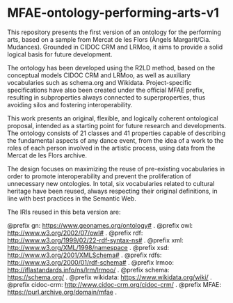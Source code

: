 # MFAE-ontology-performing-arts-v1
This repository presents the first version of an ontology for the performing arts, based on a sample from Mercat de les Flors (Àngels Margarit/Cia. Mudances). Grounded in CIDOC CRM and LRMoo, it aims to provide a solid logical basis for future development.

The ontology has been developed using the R2LD method, based on the conceptual models CIDOC CRM and LRMoo, as well as auxiliary vocabularies such as schema.org and Wikidata. Project-specific specifications have also been created under the official MFAE prefix, resulting in subproperties always connected to superproperties, thus avoiding silos and fostering interoperability.

This work presents an original, flexible, and logically coherent ontological proposal, intended as a starting point for future research and developments. The ontology consists of 21 classes and 41 properties capable of describing the fundamental aspects of any dance event, from the idea of a work to the roles of each person involved in the artistic process, using data from the Mercat de les Flors archive.

The design focuses on maximizing the reuse of pre-existing vocabularies in order to promote interoperability and prevent the proliferation of unnecessary new ontologies. In total, six vocabularies related to cultural heritage have been reused, always respecting their original definitions, in line with best practices in the Semantic Web.

The IRIs reused in this beta version are:

@prefix gn: <https://www.geonames.org/ontology#> .
@prefix owl: <http://www.w3.org/2002/07/owl#> .
@prefix rdf: <http://www.w3.org/1999/02/22-rdf-syntax-ns#> .
@prefix xml: <http://www.w3.org/XML/1998/namespace> .
@prefix xsd: <http://www.w3.org/2001/XMLSchema#> .
@prefix rdfs: <http://www.w3.org/2000/01/rdf-schema#> .
@prefix lrmoo: <http://iflastandards.info/ns/lrm/lrmoo/> .
@prefix schema: <https://schema.org/> .
@prefix wikidata: <https://www.wikidata.org/wiki/> .
@prefix cidoc-crm: <http://www.cidoc-crm.org/cidoc-crm/> .
@prefix MFAE: <https://purl.archive.org/domain/mfae> .
